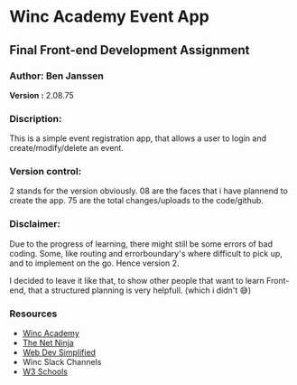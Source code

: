 # Winc Academy Event App

## Final Front-end Development Assignment

### Author: Ben Janssen

**Version :** 2.08.75

### Discription:

This is a simple event registration app, that allows a user to login and create/modify/delete an event.

### Version control:

2 stands for the version obviously.
08 are the faces that i have plannend to create the app.
75 are the total changes/uploads to the code/github.

### Disclaimer:

Due to the progress of learning, there might still be some errors of bad coding.
Some, like routing and errorboundary's where difficult to pick up, and to implement on the go.
Hence version 2.

I decided to leave it like that, to show other people that want to learn Front-end, that a structured planning is very helpfull. (which i didn't 😅)

### Resources

- <a href="https://www.wincacademy.nl/" alt="winc academy">Winc Academy</a>
- <a href="https://www.youtube.com/@NetNinja" alt="the net ninja">The Net Ninja</a>
- <a href="https://www.youtube.com/@WebDevSimplified" alt="Web Dev Simplified">Web Dev Simplified</a>
- Winc Slack Channels
- <a href="https://www.w3schools.com/" alt="W3 Schools">W3 Schools</a>
